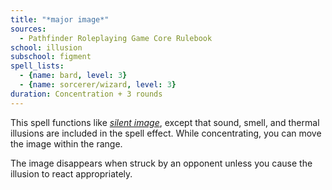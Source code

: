 ```yaml
---
title: "*major image*"
sources:
  - Pathfinder Roleplaying Game Core Rulebook
school: illusion
subschool: figment
spell_lists:
  - {name: bard, level: 3}
  - {name: sorcerer/wizard, level: 3}
duration: Concentration + 3 rounds
---
```


This spell functions like [*silent image*](/spells/silent-image/), except that sound, smell, and thermal illusions are included in the spell effect. While concentrating, you can move the image within the range.

The image disappears when struck by an opponent unless you cause the illusion to react appropriately.


